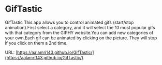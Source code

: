 # GifTastic

GifTastic This app allows you to control animated gifs (start/stop animation).First select a category, and it will select the 10 most popular gifs with that category from the GIPHY website.You can add new categories of your own.Each gif can be animated by clicking on the picture. They will stop if you click on them a 2nd time.

URL: [https://aalamri143.github.io/GifTastic/](https://aalamri143.github.io/GifTastic/).

